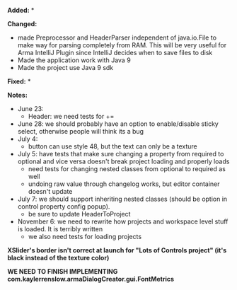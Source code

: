 **Added:**
* 

**Changed:**
* made Preprocessor and HeaderParser independent of java.io.File to make way for parsing completely from RAM.
  This will be very useful for Arma IntelliJ Plugin since IntelliJ decides when to save files to disk
* Made the application work with Java 9
* Made the project use Java 9 sdk

**Fixed:**
* 

**Notes:**
* June 23:
    - Header: we need tests for +=
* June 28: we should probably have an option to enable/disable sticky select, otherwise people will think its a bug
* July 4:
    * button can use style 48, but the text can only be a texture
* July 5: have tests that make sure changing a property from required to optional and vice versa doesn't break project loading and properly loads
    * need tests for changing nested classes from optional to required as well
    * undoing raw value through changelog works, but editor container doesn't update
* July 7: we should support inheriting nested classes (should be option in control property config popup).
    * be sure to update HeaderToProject
* November 6: we need to rewrite how projects and workspace level stuff is loaded. It is terribly written
    * we also need tests for loading projects

**XSlider's border isn't correct at launch for "Lots of Controls project" (it's black instead of the texture color)**

**WE NEED TO FINISH IMPLEMENTING com.kaylerrenslow.armaDialogCreator.gui.FontMetrics**
